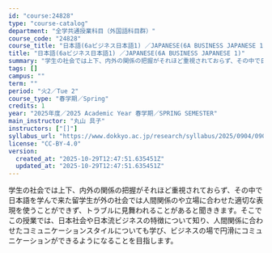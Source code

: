 ```yaml
---
id: "course:24828"
type: "course-catalog"
department: "全学共通授業科目（外国語科目群）"
course_code: "24828"
course_title: "日本語(6aビジネス日本語1) ／JAPANESE(6A BUSINESS JAPANESE 1)"
title: "日本語(6aビジネス日本語1) ／JAPANESE(6A BUSINESS JAPANESE 1)"
summary: "学生の社会では上下、内外の関係の把握がそれほど重視されておらず、その中で日本語を学んで来た留学生が外の社会では人間関係のや立場に合わせた適切な表現を使うことができず、トラブルに見舞われることがあると聞ききます。そこでこの授業では、日本社会や…"
tags: []
campus: ""
term: ""
period: "火2／Tue 2"
course_type: "春学期／Spring"
credits: 1
year: "2025年度／2025 Academic Year 春学期／SPRING SEMESTER"
main_instructor: "丸山 具子"
instructors: ["[]"]
syllabus_url: "https://www.dokkyo.ac.jp/research/syllabus/2025/0904/0904_24828_ja_JP.html"
license: "CC-BY-4.0"
version:
  created_at: "2025-10-29T12:47:51.635451Z"
  updated_at: "2025-10-29T12:47:51.635451Z"
---
```

学生の社会では上下、内外の関係の把握がそれほど重視されておらず、その中で日本語を学んで来た留学生が外の社会では人間関係のや立場に合わせた適切な表現を使うことができず、トラブルに見舞われることがあると聞ききます。そこでこの授業では、日本社会や日本流ビジネスの特徴について知り、人間関係に合わせたコミュニケーションスタイルについても学び、ビジネスの場で円滑にコミュニケーションができるようになることを目指します。
